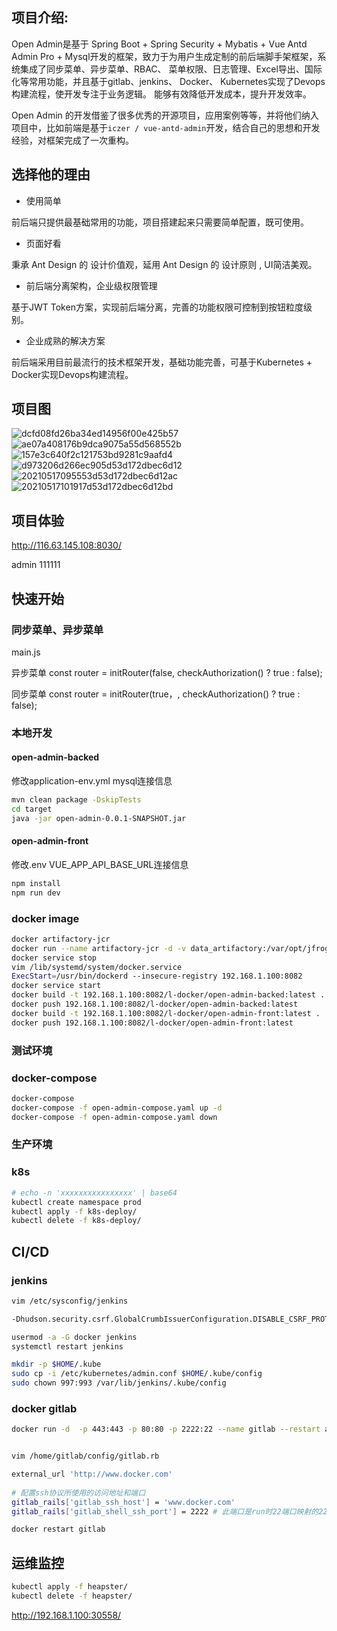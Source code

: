 ## 项目介绍:

Open Admin是基于 Spring Boot + Spring Security + Mybatis + Vue Antd Admin Pro + Mysql开发的框架，致力于为用户生成定制的前后端脚手架框架，系统集成了同步菜单、异步菜单、RBAC、 菜单权限、日志管理、Excel导出、国际化等常用功能，并且基于gitlab、jenkins、 Docker、 Kubernetes实现了Devops构建流程，使开发专注于业务逻辑。 能够有效降低开发成本，提升开发效率。

Open Admin 的开发借鉴了很多优秀的开源项目，应用案例等等，并将他们纳入项目中，比如前端是基于`iczer / vue-antd-admin`开发，结合自己的思想和开发经验，对框架完成了一次重构。

## 选择他的理由


- 使用简单

前后端只提供最基础常用的功能，项目搭建起来只需要简单配置，既可使用。

- 页面好看

秉承 Ant Design 的 设计价值观，延用 Ant Design 的 设计原则 , UI简洁美观。

- 前后端分离架构，企业级权限管理

基于JWT Token方案，实现前后端分离，完善的功能权限可控制到按钮粒度级别。

- 企业成熟的解决方案

前后端采用目前最流行的技术框架开发，基础功能完善，可基于Kubernetes + Docker实现Devops构建流程。


## 项目图

![dcfd08fd26ba34ed14956f00e425b57](https://user-images.githubusercontent.com/45785238/123389408-6d603b80-d5cc-11eb-80be-871abf2eadb7.png)
![ae07a408176b9dca9075a55d568552b](https://user-images.githubusercontent.com/45785238/123389431-74874980-d5cc-11eb-9462-2fc00926337d.png)
![157e3c640f2c121753bd9281c9aafd4](https://user-images.githubusercontent.com/45785238/123389440-76e9a380-d5cc-11eb-9cdb-2182c84fa74a.png)
![d973206d266ec905d53d172dbec6d12](https://user-images.githubusercontent.com/45785238/123389447-78b36700-d5cc-11eb-9010-ef942d8287ba.png)
![20210517095553d53d172dbec6d12ac](https://user-images.githubusercontent.com/45785238/123389467-7c46ee00-d5cc-11eb-88c2-2aa134728370.png)
![20210517101917d53d172dbec6d12bd](https://user-images.githubusercontent.com/45785238/123389478-7f41de80-d5cc-11eb-81d1-2ed8c09ddfe8.png)


## 项目体验

http://116.63.145.108:8030/

admin  111111


## 快速开始

### 同步菜单、异步菜单

main.js

异步菜单
const router = initRouter(false, checkAuthorization() ? true : false);

同步菜单
const router = initRouter(true，, checkAuthorization() ? true : false);

### 本地开发

#### open-admin-backed

修改application-env.yml mysql连接信息

```bash
mvn clean package -DskipTests
cd target
java -jar open-admin-0.0.1-SNAPSHOT.jar
```

#### open-admin-front

修改.env VUE_APP_API_BASE_URL连接信息

```bash
npm install 
npm run dev
```

### docker image

```bash
docker artifactory-jcr
docker run --name artifactory-jcr -d -v data_artifactory:/var/opt/jfrog/artifactory -p 8082:8082 -p 8083:8083 docker.bintray.io/jfrog/artifactory-jcr:latest
docker service stop
vim /lib/systemd/system/docker.service 
ExecStart=/usr/bin/dockerd --insecure-registry 192.168.1.100:8082
docker service start
docker build -t 192.168.1.100:8082/l-docker/open-admin-backed:latest .
docker push 192.168.1.100:8082/l-docker/open-admin-backed:latest
docker build -t 192.168.1.100:8082/l-docker/open-admin-front:latest .
docker push 192.168.1.100:8082/l-docker/open-admin-front:latest

```

### 测试环境

### docker-compose

```bash
docker-compose
docker-compose -f open-admin-compose.yaml up -d
docker-compose -f open-admin-compose.yaml down
```


### 生产环境

### k8s

```bash
# echo -n 'xxxxxxxxxxxxxxxx' | base64
kubectl create namespace prod
kubectl apply -f k8s-deploy/
kubectl delete -f k8s-deploy/
```

## CI/CD


### jenkins

```bash
vim /etc/sysconfig/jenkins

-Dhudson.security.csrf.GlobalCrumbIssuerConfiguration.DISABLE_CSRF_PROTECTION=true

usermod -a -G docker jenkins
systemctl restart jenkins

mkdir -p $HOME/.kube  
sudo cp -i /etc/kubernetes/admin.conf $HOME/.kube/config
sudo chown 997:993 /var/lib/jenkins/.kube/config
```


### docker gitlab

```bash
docker run -d  -p 443:443 -p 80:80 -p 2222:22 --name gitlab --restart always -v /home/gitlab/config:/etc/gitlab -v /home/gitlab/logs:/var/log/gitlab -v /home/gitlab/data:/var/opt/gitlab gitlab/gitlab-ce


vim /home/gitlab/config/gitlab.rb

external_url 'http://www.docker.com'
 
# 配置ssh协议所使用的访问地址和端口
gitlab_rails['gitlab_ssh_host'] = 'www.docker.com'
gitlab_rails['gitlab_shell_ssh_port'] = 2222 # 此端口是run时22端口映射的2222端口

docker restart gitlab
```

## 运维监控

```bash
kubectl apply -f heapster/
kubectl delete -f heapster/
```

http://192.168.1.100:30558/
